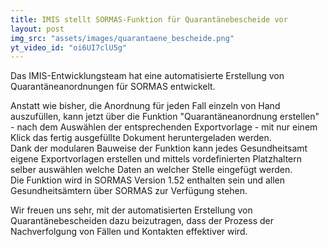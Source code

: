 ```yaml
---
title: IMIS stellt SORMAS-Funktion für Quarantänebescheide vor
layout: post
img_src: "assets/images/quarantaene_bescheide.png"
yt_video_id: "oi6UI7clU5g"
---
```


Das IMIS-Entwicklungsteam hat eine automatisierte Erstellung von Quarantäneanordnungen für SORMAS entwickelt.  

Anstatt wie bisher, die Anordnung für jeden Fall einzeln von Hand auszufüllen, kann jetzt über die Funktion "Quarantäneanordnung erstellen" - nach dem Auswählen der entsprechenden Exportvorlage - mit nur einem Klick das fertig ausgefüllte Dokument heruntergeladen werden.  
Dank der modularen Bauweise der Funktion kann jedes Gesundheitsamt eigene Exportvorlagen erstellen und mittels vordefinierten Platzhaltern selber auswählen welche Daten an welcher Stelle eingefügt werden.  
Die Funktion wird in SORMAS Version 1.52 enthalten sein und allen Gesundheitsämtern über SORMAS zur Verfügung stehen.  

Wir freuen uns sehr, mit der automatisierten Erstellung von Quarantänebescheiden dazu beizutragen, dass der Prozess der Nachverfolgung von Fällen und Kontakten effektiver wird.


